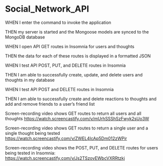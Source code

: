 # Social_Network_API

WHEN I enter the command to invoke the application


THEN my server is started and the Mongoose models are synced to the MongoDB database


WHEN I open API GET routes in Insomnia for users and thoughts


THEN the data for each of these routes is displayed in a formatted JSON


WHEN I test API POST, PUT, and DELETE routes in Insomnia


THEN I am able to successfully create, update, and delete users and thoughts in my database


WHEN I test API POST and DELETE routes in Insomnia


THEN I am able to successfully create and delete reactions to thoughts and add and remove friends to a user’s friend list





Screen-recording video shows GET routes to return all users and all thoughts 
https://watch.screencastify.com/v/mUrhSSShSzFwyk2sUo3W








Screen-recording video shows GET routes to return a single user and a single thought being tested 
https://watch.screencastify.com/v/ZWEL4IcAp5Dm012zWPir









Screen-recording video shows the POST, PUT, and DELETE routes for users being tested in Insomnia:
https://watch.screencastify.com/v/Js2TSzovEWbcVXRRtzkj





